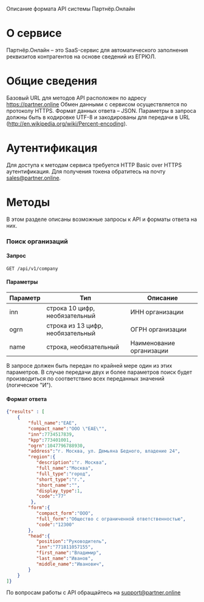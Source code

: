 Описание формата API системы Партнёр.Онлайн
# О сервисе
Партнёр.Онлайн – это SaaS-сервис для автоматического заполнения реквизитов контрагентов на основе сведений из ЕГРЮЛ.
# Общие сведения
Базовый URL для методов API расположен по адресу https://partner.online
Обмен данными с сервисом  осуществляется по протоколу HTTPS.
Формат данных ответа – JSON.
Параметры в запроса должны быть в кодировке UTF-8 и закодированы для передачи в URL (http://en.wikipedia.org/wiki/Percent-encoding).
# Аутентификация
Для доступа к методам сервиса требуется HTTP Basic over HTTPS аутентификация. Для получения токена обратитесь на почту sales@partner.online.

# Методы
В этом разделе описаны возможные запросы к API и форматы ответа на них.
### Поиск организаций
#### Запрос
`GET /api/v1/company`
#### Параметры
| Параметр | Тип | Описание |
| ------ | ------ | ------ |
| inn | строка 10 цифр, необязательный | ИНН организации |
| ogrn | строка из 13 цифр, необязательный | ОГРН организации |
| name | строка, необязательный | Наименование организации |
В запросе должен быть передан по крайней мере один из этих параметров. В случае передачи двух и более параметров поиск будет производиться по соответствию всех переданных значений (логическое "И").
#### Формат ответа
```json
{"results" : [
    {
        "full_name":"ЕАЕ",
        "compact_name":"ООО \"ЕАЕ\"",
        "inn":7734517839,
        "kpp":773401001,
        "ogrn":1047796788930,
        "address":"г. Москва, ул. Демьяна Бедного, владение 24",
        "region":{  
           "description":"г. Москва",
           "full_name":"Москва",
           "full_type":"город",
           "short_type":"г.",
           "short_name":"",
           "display_type":1,
           "code":"77"
         },
        "form":{  
           "compact_form":"ООО",
           "full_form":"Общество с ограниченной ответственностью",
           "code":"12300"
        },
        "head":{  
           "position":"Руководитель",
           "inn":"771811057155",
           "first_name":"Владимир",
           "last_name":"Иванов",
           "middle_name":"Иванович",
        }
    }      
]}
```
По вопросам работы с API обращайтесь на support@partner.online
